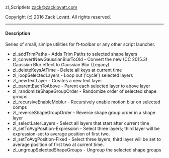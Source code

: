 zl_Scriptlets
zack@zacklovatt.com

Copyright (c) 2016 Zack Lovatt. All rights reserved.

-----------------------
#### Description

Series of small, simlpe utilities for ft-toolbar or any other script launcher.

* zl_addTrimPaths                - Adds Trim Paths to selected shape layers
* zl_convertNewGaussianBlurToOld - Convert the new (CC 2015.3) Gaussian Blur effect to Gaussian Blur (Legacy)
* zl_deleteKeysAtTime            - Delete all keys at current time
* zl_loopSelectedLayers          - Loop out ('cycle') selected layers
* zl_newTextLayer                - Creates a new text layer
* zl_parentEachToAbove           - Parent each selected layer to above layer
* zl_randomizeShapeGroupOrder    - Randomize order of selected shape groups
* zl_recursiveEnableMoblur       - Recursively enable motion blur on selected comps
* zl_reverseShapeGroupOrder      - Reverse shape group order in a shape layer
* zl_selectLaterLayers           - Select all layers that start after current time
* zl_setToAvgPosition-Expression - Select three layers; third layer will be expression-set to average position of first two.
* zl_setToAvgPosition-Fixed      - Select three layers; third layer will be set to average position of first two at current time.
* zl_ungroupSelectedShapeGroups  - Ungroup the selected shape groups